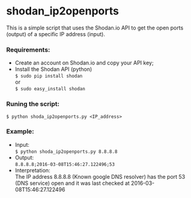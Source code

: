 # shodan_ip2openports
This is a simple script that uses the Shodan.io API to get the open ports (output) of a specific IP address (input).

### Requirements:
* Create an account on Shodan.io and copy your API key;
* Install the Shodan API (python)  
  `$ sudo pip install shodan`  
  or  
  `$ sudo easy_install shodan`  

### Runing the script:  
`$ python shoda_ip2openports.py <IP_address>`

### Example:
* Input:  
`$ python shoda_ip2openports.py 8.8.8.8`  
* Output:  
`8.8.8.8;2016-03-08T15:46:27.122496;53`  
* Interpretation:   
The IP address 8.8.8.8 (Known google DNS resolver) has the port 53 (DNS service) open and it was last checked at 2016-03-08T15:46:27.122496
